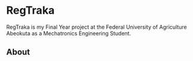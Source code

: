 # RegTraka
RegTraka is my Final Year project at the Federal University of Agriculture Abeokuta as a Mechatronics Engineering Student. 
## About 


